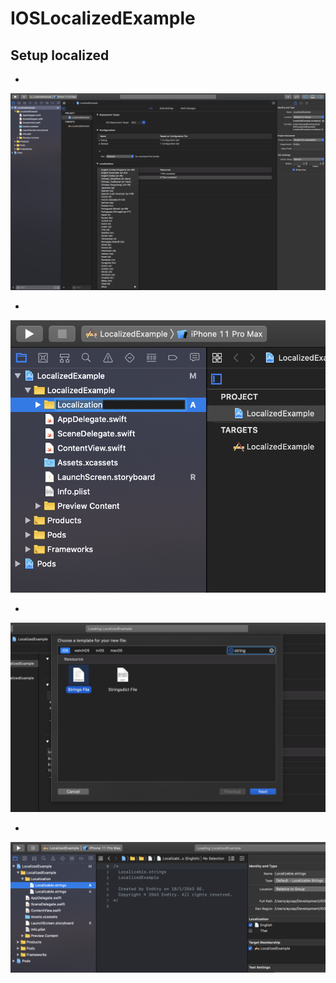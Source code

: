 #  IOSLocalizedExample

## Setup localized

- 

![Screenshot](Screenshots/1.png)


- 

![Screenshot](Screenshots/2.png)

-

![Screenshot](Screenshots/3.png)

- 

![Screenshot](Screenshots/4.png)
